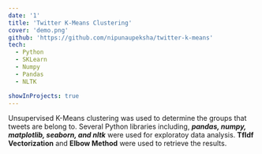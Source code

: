 ```yaml
---
date: '1'
title: 'Twitter K-Means Clustering'
cover: 'demo.png'
github: 'https://github.com/nipunaupeksha/twitter-k-means'
tech:
  - Python
  - SKLearn
  - Numpy
  - Pandas
  - NLTK

showInProjects: true
---
```


Unsupervised K-Means clustering was used to determine the groups that tweets are belong to. Several Python libraries including, ***pandas, numpy, matplotlib, seaborn, and nltk*** were used for exploratoy data analysis. **TfIdf Vectorization** and **Elbow Method** were used to retrieve the results.
